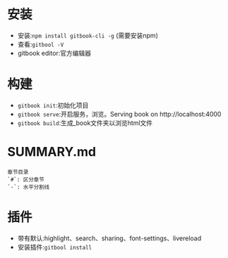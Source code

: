 
# 
# 安装
- 安装:`npm install gitbook-cli -g` (需要安装npm)
- 查看:`gitbool -V`
- gitbook editor:官方编辑器

# 构建
- `gitbook init`:初始化项目
- `gitbook serve`:开启服务，浏览。Serving book on http://localhost:4000
- `gitbook build`:生成_book文件夹以浏览html文件

# SUMMARY.md 
    章节目录
    `#`: 区分章节
    `-`: 水平分割线
# 插件
- 带有默认:highlight、search、sharing、font-settings、livereload
- 安装插件:`gitbool install`
